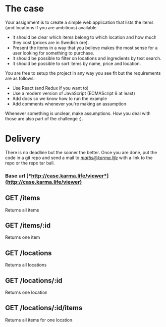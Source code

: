 # The case
Your assignment is to create a simple web application that lists the items (and locations if you are ambitious) available.
* It should be clear which items belong to which location and how much they cost (prices are in Swedish öre).
* Present the items in a way that you believe makes the most sense for a user looking for something to purchase.
* It should be possible to filter on locations and ingredients by text search.
* It should be possible to sort items by name, price and location.

You are free to setup the project in any way you see fit but the requirements are as follows:

* Use React (and Redux if you want to)
* Use a modern version of JavaScript (ECMAScript 6 at least)
* Add docs so we know how to run the example
* Add comments whenever you're making an assumption 

Whenever something is unclear, make assumptions. How you deal with those are also part of the challenge :).

# Delivery

There is no deadline but the sooner the better. Once you are done, put the code in a git repo and send a mail to *mattis@karma.life* with a link to the repo or the repo tar ball.

### Base url [*http://case.karma.life/viewer*](http://case.karma.life/viewer)

## GET /items
Returns all items

## GET /items/:id
Returns one item

## GET /locations
Returns all locations

## GET /locations/:id
Returns one location

## GET /locations/:id/items
Returns all items for one location
